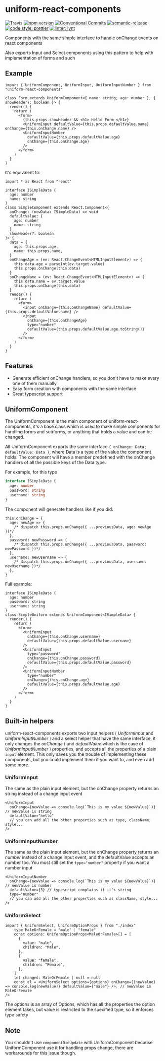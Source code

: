# uniform-react-components

[![Travis](https://travis-ci.org/LeDDGroup/uniform-react-components.svg?branch=master)](https://travis-ci.org/LeDDGroup/uniform-react-components)
[![npm version](https://img.shields.io/npm/v/uniform-react-components.svg "test")](https://www.npmjs.com/package/uniform-react-components)
[![Conventional Commits](https://img.shields.io/badge/Conventional%20Commits-1.0.0-yellow.svg)](https://conventionalcommits.org)
[![semantic-release](https://img.shields.io/badge/%20%20%F0%9F%93%A6%F0%9F%9A%80-semantic--release-e10079.svg)](https://github.com/semantic-release/semantic-release)
[![code style: prettier](https://img.shields.io/badge/code_style-prettier-ff69b4.svg?style=flat-square)](https://github.com/prettier/prettier)
[![linter: lynt](https://img.shields.io/badge/linter-lynt-E81AAF.svg)](https://github.com/saadq/lynt)

Components with the same simple interface to handle onChange events on react components

Also exports Input and Select components using this pattern to help with implementation of forms and such

## Example

```tsx
import { UniformComponent, UniformInput, UniformInputNumber } from "uniform-react-components"

class Form extends UniformComponent<{ name: string; age: number }, { showHeader?: boolean }> {
  render() {
    return (
      <form>
        {this.props.showHeader && <h1> Hello Form </h1>}
        <UniformInput defaultValue={this.props.defaultValue.name} onChange={this.onChange.name} />
        <UniformInputNumber
          defaultValue={this.props.defaultValue.age}
          onChange={this.onChange.age}
        />
      </form>
    )
  }
}
```

It's equivalent to:

```tsx
import * as React from "react"

interface ISimpleData {
  age: number
  name: string
}
class SimpleComponent extends React.Component<{
  onChange: (newData: ISimpleData) => void
  defaultValue: {
    age: number
    name: string
  }
  showHeader?: boolean
}> {
  data = {
    age: this.props.age,
    name: this.props.name,
  }
  onChangeAge = (ev: React.ChangeEvent<HTMLInputElement>) => {
    this.data.age = parseInt(ev.target.value)
    this.props.onChange(this.data)
  }
  onChangeName = (ev: React.ChangeEvent<HTMLInputElement>) => {
    this.data.name = ev.target.value
    this.props.onChange(this.data)
  }
  render() {
    return (
      <form>
        <input onChange={this.onChangeName} defaultValue={this.props.defaultValue.name} />
        <input
          onChange={this.onChangeAge}
          type="number"
          defaultValue={this.props.defaultValue.age.toString()}
        />
      </form>
    )
  }
}
```

## Features

- Generate efficient onChange handlers, so you don't have to make every one of them manually
- Easy form creation with components with the same interface
- Great typescript support

## UniformComponent

The UniformComponent is the main component of uniform-react-components, it's a base class which is used to make simple components for handling forms and subforms, or anything that holds a value and can be changed.

All UniformComponent exports the same interface `{ onChange: Data; defaultValue: Data }`, where Data is a type of the value the component holds. The component will have a member predefined with the onChange handlers of all the possible keys of the Data type.

For example, for this type

```ts
interface ISimpleData {
  age: number
  password: string
  username: string
}
```

The component will generate handlers like if you did:

```tsx
this.onChange = {
  age: newAge => {
    /* dispatch this.props.onChange({ ...previousData, age: newAge })*/
  },
  password: newPassword => {
    /* dispatch this.props.onChange({ ...previousData, password: newPassword })*/
  },
  username: newUsername => {
    /* dispatch this.props.onChange({ ...previousData, username: newUsername })*/
  },
}
```

Full example:

```tsx
interface ISimpleData {
  age: number
  password: string
  username: string
}
class SimpleUniform extends UniformComponent<ISimpleData> {
  render() {
    return (
      <form>
        <UniformInput
          onChange={this.onChange.username}
          defaultValue={this.props.defaultValue.username}
        />
        <UniformInput
          type="password"
          onChange={this.onChange.password}
          defaultValue={this.props.defaultValue.password}
        />
        <UniformInputNumber
          type="number"
          onChange={this.onChange.age}
          defaultValue={this.props.defaultValue.age}
        />
      </form>
    )
  }
}
```

## Built-in helpers

uniform-react-components exports two input helpers ( _UniformInput_ and _UniformInputNumber_ ) and a select helper that have the same interface, it only changes the _onChange_ ( and _defaultValue_ which is the case of _UniformInputNumber_ ) properties, and accepts all the properties of a plain `input` element. This only saves you the trouble of implementing these components, but you could implement them if you want to, and even add some more.

### UniformInput

The same as the plain input element, but the onChange property returns an string instead of a change input event

```tsx
<UniformInput
  onChange={newValue => console.log(`This is my value ${newValue}`)} // newValue is string
  defaultValue="hello"
  // you can add all the other properties such as type, className, style...
/>
```

### UniformInputNumber

The same as the plain input element, but the onChange property returns an _number_ instead of a change input event, and the defaultValue accepts an number too. You must still set the `type="number"` property if you want a number input

```tsx
<UniformInputNumber
  onChange={newValue => console.log(`This is my value ${newValue}`)} // newValue is number
  defaultValue={3} // typescript complains if it's string
  type="number"
  // you can add all the other properties such as className, style...
/>
```

### UniformSelect

```tsx
import { UniformSelect, UniformOptionProps } from "./index"
    type MaleOrFemale = "male" | "female"
    const options: UniformOptionProps<MaleOrFemale>[] = [
      {
        value: "male",
        children: "Male",
      },
      {
        value: "female",
        children: "Female",
      },
    ]
    let changed: MaleOrFemale | null = null
    const el = <UniformSelect options={options} onChange={(newValue) => console.log(newValue)} defaultValue={"male"} />, // newValue is MaleOrFemale
/>
```

The options is an array of Options, which has all the properties the option element takes, but value is restricted to the specified type, so it enforces type safety

## Note

You shouldn't use `componentDidUpdate` with UniformComponent because UniformComponent use it for handling props change, there are workarounds for this issue though.
